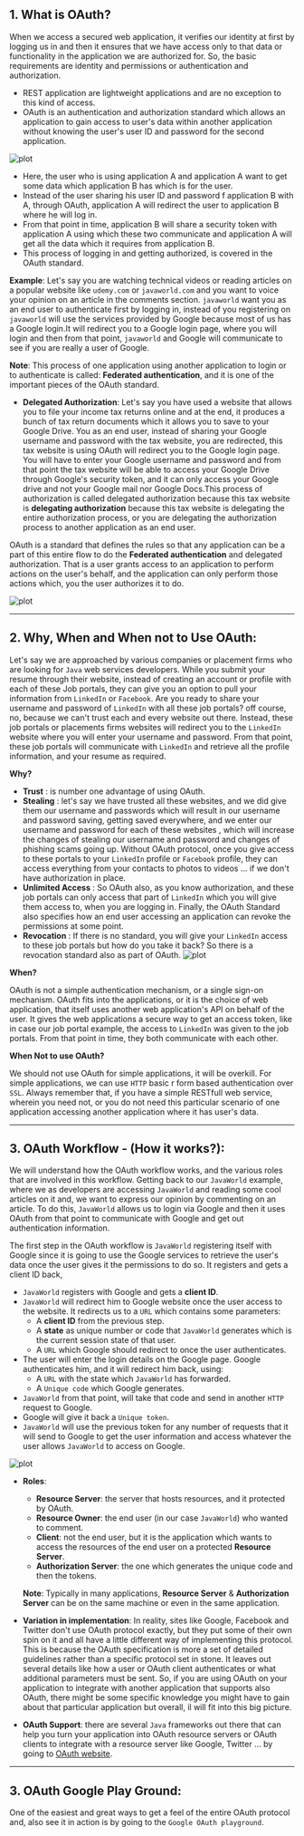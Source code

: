 ## 1. What is OAuth?

When we access a secured web application, it verifies our identity at first by logging us in and then it ensures
that we have access only to that data or functionality in the application we are authorized for.
So, the basic requirements are identity and permissions or authentication and authorization.
* REST application are lightweight applications and are no exception to this kind of access. 
* OAuth is an authentication and authorization standard which allows an application to gain access to user's
data within another application without knowing the user's user ID and password for the second application.

![plot](./images/1.png)

 * Here, the user who is using application A and application A want to get some data which application B has 
 which is for the user.
 * Instead of the user sharing his user ID and password f application B with A, through OAuth, application A
 will redirect the user to application B where he will log in.
 * From that point in time, application B will share a security token with application A using which these two
 communicate and application A will get all the data which it requires from application B.
 * This process of logging in and getting authorized, is covered in the OAuth standard.
 
 **Example**:
 Let's say you are watching technical videos or reading articles on a popular website like `udemy.com` or 
 `javaworld.com` and you want to voice your opinion on an article in the comments section. `javaworld` want
 you as an end user to authenticate first by logging in, instead of you registering on `javaworld` will use 
 the services provided by Google because most of us has a Google login.It will redirect you to a Google login
 page, where you will login and then from that point, `javaworld` and Google will communicate to see if you are
 really a user of Google. 
 
 **Note**: This process of one application using another application to login or to authenticate is called:
 **Federated authentication**, and it is one of the important pieces of the OAuth standard.
 
 * **Delegated Authorization**: Let's say you have used a website that allows you to file your income tax returns
 online and at the end, it produces a bunch of tax return documents which it allows you to save to your Google
 Drive. You as an end user, instead of sharing your Google username and password with the tax website, you are
 redirected, this tax website is using OAuth will redirect you to the  Google login page. You will have to
 enter your Google username and password and from that point the tax website will be able to access your 
 Google Drive through Google's security token, and it can only access your Google drive and not your Google
 mail nor Google Docs.This process of authorization is called delegated authorization because this tax website
 is **delegating authorization** because this tax website is delegating the entire authorization process, or 
 you are delegating the authorization process to another application as an end user.
 
 OAuth is a standard that defines the rules so that any application can be a part of this entire flow to do 
 the **Federated authentication** and delegated authorization. That is a user grants access to an application
 to perform actions on the user's behalf, and the application can only perform those actions which, you the user
 authorizes it to do. 
 
 ![plot](./images/2.png)
 
 
***

## 2. Why, When and When not to **Use** OAuth:

Let's say we are approached by various companies or placement firms who are looking for `Java` web services
developers. While you submit your resume through their website, instead of creating an account or profile with each
of these Job portals, they can give you an option to pull your information from `LinkedIn` or `Facebook`.
Are you ready to share your username and password of `LinkedIn` with all these job portals? off course, no, 
because we can't trust each and every website out there. Instead, these job portals or placements firms websites
will redirect you to the `LinkedIn` website where you will enter your username and password. From that point,
these job portals will communicate with `LinkedIn` and retrieve all the profile information, and your resume as
required.

**Why?**
* **Trust** : is number one advantage of using OAuth.
* **Stealing** : let's say we have trusted all these websites, and we did give them our username and passwords 
which will result in our username and password saving, getting saved everywhere, and we enter our username
and password for each of these websites , which will increase the changes of stealing our username and password
and changes of phishing scams going up. Without OAuth protocol, once you give access to these portals to your
`LinkedIn` profile or `Facebook` profile, they can access everything from your contacts to photos to videos ...
if we don't have authorization in place. 
* **Unlimited Access** : So OAuth also, as you know authorization, and these job portals can only
access that part of `LinkedIn` which you will give them access to, when you are logging in.
Finally, the OAuth Standard also specifies how an end user accessing an application can revoke the permissions
at some point. 
* **Revocation** : If there is no standard, you will give your `LinkedIn` access to these job portals but how do you
take it back? So there is a revocation standard also as part of OAuth.
 ![plot](./images/3.png)
 
**When?**

OAuth is not a simple authentication mechanism, or a single sign-on mechanism. OAuth fits into the applications,
or it is the choice of web application, that itself uses another web application's API on behalf of the user.
It gives the web applications a secure way to get an access token, like in case our job portal example, 
the access to `LinkedIn` was given to the job portals. From that point in time, they both communicate with each
other.

**When Not to use OAuth?**

We should not use OAuth for simple applications, it will be overkill. For simple applications, we can use 
`HTTP` basic r form based authentication over `SSL`. Always remember that, if you have a simple RESTfull web
service, wherein you need not, or you do not need this particular scenario of one application accessing another
application where it has user's data.

***

## 3. OAuth Workflow - (How it works?):

We will understand how the OAuth workflow works, and the various roles that are involved in this workflow.
Getting back to our `JavaWorld` example, where we as developers are accessing `JavaWorld` and reading some
cool articles on it and, we want to express our opinion by commenting on an article. To do this, `JavaWorld`
allows us to login via Google and then it uses OAuth from that point to communicate with Google and get out
authentication information.

The first step in the OAuth workflow is `JavaWorld` registering itself with Google since it is going to use
the Google services to retrieve the user's data once the user gives it the permissions to do so. It registers
and gets a client ID back, 
 * `JavaWorld` registers with Google and gets a **client ID**.
 * `JavaWorld` will redirect him to Google website once the user access to the website. It redirects us to 
 a `URL` which contains some parameters: 
   * A **client ID** from the previous step.
   * A **state** as unique number or code that `JavaWorld` generates which is the current session state of that
   user.
   * A `URL` which Google should redirect to once the user authenticates.
 * The user will enter the login details on the Google page. Google authenticates him, and it will redirect him 
 back, using: 
   * A `URL` with the state which `JavaWorld` has forwarded.
   * A `Unique code` which Google generates.
 * `JavaWorld` from that point, will take that code and send in another `HTTP` request to Google.
 * Google will give it back a `Unique token`.
 * `JavaWorld` will use the previous token for any number of requests that it will send to Google to get the
 user information and access whatever the user allows `JavaWorld` to access on Google.
 
 ![plot](./images/4.png)
 
   * **Roles**:
      * **Resource Server**: the server that hosts resources, and it protected by OAuth.
      * **Resource Owner**: the end user (in our case `JavaWorld`) who wanted to comment.
      * **Client**: not the end user, but it is the application which wants to access the resources of the 
      end user on a protected **Resource Server**.
      * **Authorization Server**: the one which generates the unique code and then the tokens.
      
      **Note**: Typically in many applications, **Resource Server** & **Authorization Server** can be on the
      same machine or even in the same application.
      
 * **Variation in implementation**: In reality, sites like Google, Facebook and Twitter don't use OAuth protocol
 exactly, but they put some of their own spin on it and all have a little different way of implementing this
 protocol. This is because the OAuth specification is more a set of detailed guidelines rather than a specific 
 protocol set in stone. It leaves out several details like how a user or OAuth client authenticates or what
 additional parameters must be sent. So, if you are using OAuth on your application to integrate with another
 application that supports also OAuth, there might be some specific knowledge you might have to gain about
 that particular application but overall, il will fit into this big picture.
 
 * **OAuth Support**: there are several `Java` frameworks out there that can help you turn your application into 
 OAuth resource servers or OAuth clients to integrate with a resource server like Google, Twitter ... by going to
 [OAuth website](https://oauth.net).
    
***

## 3. OAuth Google Play Ground:

One of the easiest and great ways to get a feel of the entire OAuth protocol and, also see it in action is by
going to the `Google OAuth playground`.





